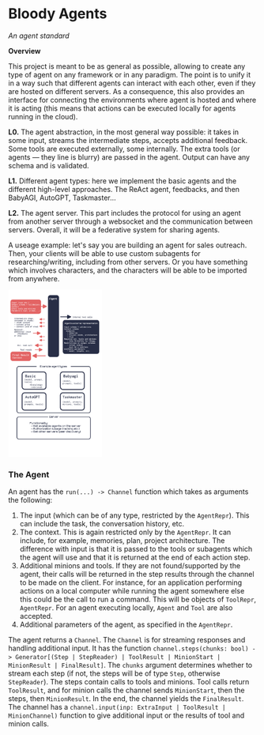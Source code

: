 # Bloody Agents

_An agent standard_

**Overview**

This project is meant to be as general as possible, allowing to create any type of agent on any framework or in any paradigm. The point is to unify it in a way such that different agents can interact with each other, even if they are hosted on different servers. As a consequence, this also provides an interface for connecting the environments where agent is hosted and where it is acting (this means that actions can be executed locally for agents running in the cloud).

**L0.** The agent abstraction, in the most general way possible: it takes in some input, streams the intermediate steps, accepts additional feedback. Some tools are executed externally, some internally. The extra tools (or agents — they line is blurry) are passed in the agent. Output can have any schema and is validated.

**L1.** Different agent types: here we implement the basic agents and the different high-level approaches. The ReAct agent, feedbacks, and then BabyAGI, AutoGPT, Taskmaster...

**L2.** The agent server. This part includes the protocol for using an agent from another server through a websocket and the communication between servers. Overall, it will be a federative system for sharing agents. 

A useage example: let's say you are building an agent for sales outreach. Then, your clients will be able to use custom subagents for researching/writing, including from other servers. Or you have something which involves characters, and the characters will be able to be imported from anywhere.

<img src="map.png" style="zoom: 33%;" />

### The Agent

An agent has the `run(...) -> Channel` function which takes as arguments the following:

1. The input (which can be of any type, restricted by the `AgentRepr`). This can include the task, the conversation history, etc.
2. The context. This is again restricted only by the `AgentRepr`. It can include, for example, memories, plan, project architecture. The difference with input is that it is passed to the tools or subagents which the agent will use and that it is returned at the end of each action step.
3. Additional minions and tools. If they are not found/supported by the agent, their calls will be returned in the step results through the channel to be made on the client. For instance, for an application performing actions on a local computer while running the agent somewhere else this could be the call to run a command. This will be objects of `ToolRepr`, `AgentRepr`. For an agent executing locally, `Agent` and `Tool` are also accepted.
4. Additional parameters of the agent, as specified in the `AgentRepr`.

The agent returns a `Channel`. The `Channel` is for streaming responses and handling additional input. It has the function `channel.steps(chunks: bool) -> Generator[(Step | StepReader) | ToolResult | MinionStart | MinionResult | FinalResult]`. The `chunks` argument determines whether to stream each step (if not, the steps will be of type `Step`, otherwise `StepReader`). The steps contain calls to tools and minions. Tool calls return `ToolResult`, and for minion calls the channel sends `MinionStart`, then the steps, then `MinionResult`. In the end, the channel yields the `FinalResult`. The channel has a `channel.input(inp: ExtraInput | ToolResult | MinionChannel)` function to give additional input or the results of tool and minion calls.




